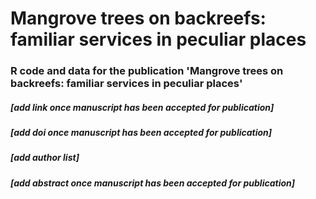# Mangrove trees on backreefs: familiar services in peculiar places
### R code and data for the publication 'Mangrove trees on backreefs: familiar services in peculiar places' 

##### [add link once manuscript has been accepted for publication]
##### [add doi once manuscript has been accepted for publication]

##### [add author list]
##### [add abstract once manuscript has been accepted for publication]
